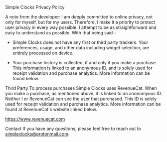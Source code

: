 Simple Clocks Privacy Policy

A note from the developer:
  I am deeply committed to online privacy, not only for myself, but for my users. Therefore, I make it a priority to protect user privacy in every way possible. I attempt to be as straightforward and easy to understand as possible. With that being said -

- Simple Clocks does not have any first or third party trackers. Your preferences, usage, and other data including widget selection, are entirely processed on device.

- Your purchase history is collected, if and only if you make a purchase. This information is linked to an anonymous ID, and is solely used for receipt validation and purchase analytics. More information can be found below.

Third Party
  To process purchases Simple Clocks uses RevenueCat. When you make a purchase, as mentioned above, it is linked to an anonomyous ID. Neither I or RevenueCat can see the user that purchased. This ID is solely used for receipt validation and purchase analytics. More information can be found at RevenueCat's website linked below.

https://www.revenuecat.com

Contact
  If you have any questions, please feel free to reach out to simpleclocks@protonmail.com.
